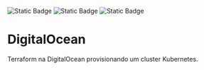 ![Static Badge](https://img.shields.io/badge/terraform-v1.8.0-%235c4ee5)
![Static Badge](https://img.shields.io/badge/digitaocean-2.0-blue)
![Static Badge](https://img.shields.io/badge/kubernetes-1.29.1--do.1-%23326ce5)

# DigitalOcean

Terraform na DigitalOcean provisionando um cluster Kubernetes.
